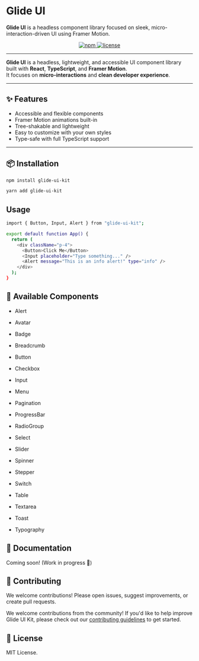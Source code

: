 # Glide UI

**Glide UI** is a headless component library focused on sleek, micro-interaction-driven UI using Framer Motion.

<p align="center">
  <a href="https://www.npmjs.com/package/glide-ui-kit" target="_blank">
    <img alt="npm" src="https://img.shields.io/npm/v/glide-ui?color=brightgreen&label=npm&logo=npm">
  </a>
  <a href="https://github.com/manish3299/glide-ui/blob/main/LICENSE" target="_blank">
    <img alt="license" src="https://img.shields.io/github/license/manish3299/glide-ui">
  </a>

</p>

---

**Glide UI** is a headless, lightweight, and accessible UI component library built with **React**, **TypeScript**, and **Framer Motion**.  
It focuses on **micro-interactions** and **clean developer experience**.

---

## ✨ Features

- Accessible and flexible components
- Framer Motion animations built-in
- Tree-shakable and lightweight
- Easy to customize with your own styles
- Type-safe with full TypeScript support

---

## 📦 Installation

```bash
npm install glide-ui-kit
```

```bash
yarn add glide-ui-kit
```

## Usage

```bash
import { Button, Input, Alert } from "glide-ui-kit";

export default function App() {
  return (
    <div className="p-4">
      <Button>Click Me</Button>
      <Input placeholder="Type something..." />
      <Alert message="This is an info alert!" type="info" />
    </div>
  );
}

```

## 🧩 Available Components

- Alert

- Avatar

- Badge

- Breadcrumb

- Button

- Checkbox

- Input

- Menu

- Pagination

- ProgressBar

- RadioGroup

- Select

- Slider

- Spinner

- Stepper

- Switch

- Table

- Textarea

- Toast

- Typography

## 📖 Documentation

Coming soon! (Work in progress 🚧)

## 🤝 Contributing

We welcome contributions!
Please open issues, suggest improvements, or create pull requests.

We welcome contributions from the community! If you'd like to help improve Glide UI Kit, please check out our [contributing guidelines](./CONTRIBUTING.md) to get started.

## 📜 License

MIT License.
